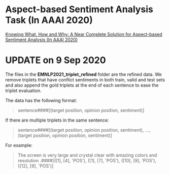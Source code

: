 
# Aspect-based Sentiment Analysis Task (In AAAI 2020)
[Knowing What, How and Why: A Near Complete Solution for Aspect-based Sentiment Analysis (In AAAI 2020)](https://arxiv.org/pdf/1911.01616.pdf)

# UPDATE on 9 Sep 2020
The files in the **EMNLP2021_triplet_refined** folder are the refined data. We remove triplets that have conflict sentiments in both train, valid and test sets and also append the gold triplets at the end of each sentence to ease the triplet evaluation.

The data has the following format: 

> sentence####[(target position, opinion position, sentiment)]

If there are multiple triplets in the same sentence:

> sentence####[(target position, opinion position, sentiment), ..., (target position, opinion position, sentiment)]

For example:

> The screen is very large and crystal clear with amazing colors and resolution .####[([1], [4], 'POS'), ([1], [7], 'POS'), ([10], [9], 'POS'), ([12], [9], 'POS')]
